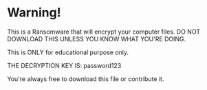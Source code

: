# Warning!
This is a Ransomware that will encrypt your computer files.
DO NOT DOWNLOAD THIS UNLESS YOU KNOW WHAT YOU'RE DOING.

This is ONLY for educational purpose only.

THE DECRYPTION KEY IS: password123

You're always free to download this file or contribute it. 
